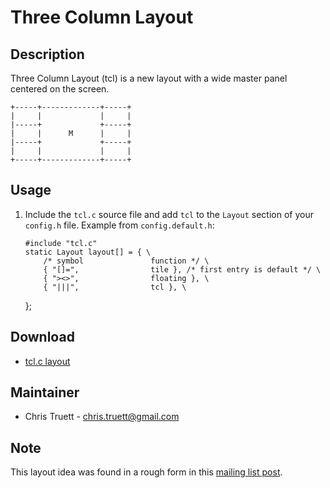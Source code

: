 # Three Column Layout

## Description

Three Column Layout (tcl) is a new layout with a wide master panel centered on the screen.

	+-----+-------------+-----+
	|     |             |     |
	|-----+             +-----+
	|     |      M      |     |
	|-----+             +-----+
	|     |             |     |
	+-----+-------------+-----+

## Usage

 1. Include the `tcl.c` source file and add `tcl` to the `Layout` section of your `config.h` file.
    Example from `config.default.h`:

        #include "tcl.c"
        static Layout layout[] = { \
            /* symbol               function */ \
            { "[]=",                tile }, /* first entry is default */ \
            { "><>",                floating }, \
            { "|||",                tcl }, \
    };

## Download

* [tcl.c layout](tcl.c)

## Maintainer

* Chris Truett - <chris.truett@gmail.com>

## Note

This layout idea was found in a rough form in this [mailing list post](//lists.suckless.org/dev/1008/5506.html).
